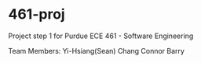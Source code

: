 # 461-proj
Project step 1 for Purdue ECE 461 - Software Engineering

Team Members: 
Yi-Hsiang(Sean) Chang
Connor Barry
